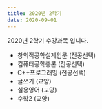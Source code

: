 ```yaml
---
title: 2020년 2학기
date: 2020-09-01
---
```


2020년 2학기 수강과목 입니다.

<!--more-->
- 창의적공학설계입문 (전공선택)
- 컴퓨터공학총론 (전공선택)
- C++프로그래밍 (전공선택)
- 글쓰기 (교양)
- 실용영어 (교양)
- 수학2 (교양)